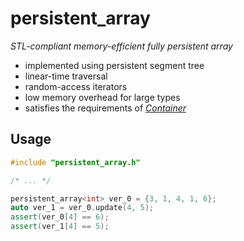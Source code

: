 # persistent_array

_STL-compliant memory-efficient fully persistent array_

- implemented using persistent segment tree
- linear-time traversal
- random-access iterators
- low memory overhead for large types
- satisfies the requirements of [_Container_](https://en.cppreference.com/w/cpp/named_req/Container)

## Usage

```c++
#include "persistent_array.h"

/* ... */

persistent_array<int> ver_0 = {3, 1, 4, 1, 6};
auto ver_1 = ver_0.update(4, 5);
assert(ver_0[4] == 6);
assert(ver_1[4] == 5);
```